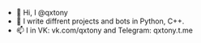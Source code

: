 - 👋 Hi, I @qxtony
- 👀 I write diffrent projects and bots in Python, C++.
- 📫 I in VK: vk.com/qxtony and Telegram: qxtony.t.me
